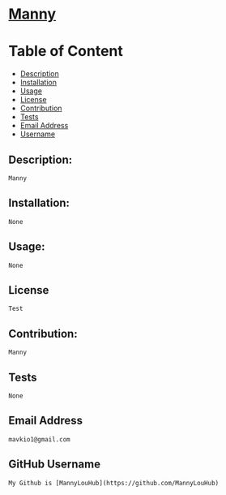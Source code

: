 
# **[Manny](https://github.com/MannyLouHub/Manny)**



# Table of Content
- [Description](#description)
- [Installation](#installation)
- [Usage](#usage)
- [License](#license)
- [Contribution](#contribution)
- [Tests](#tests)
- [Email Address](#email)
- [Username](#username)



## Description:
    Manny

## Installation:
    None

## Usage:
    None
    
## License
    Test
    
## Contribution:
    Manny

## Tests
    None

## Email Address
    mavkio1@gmail.com

## GitHub Username
    My Github is [MannyLouHub](https://github.com/MannyLouHub)
